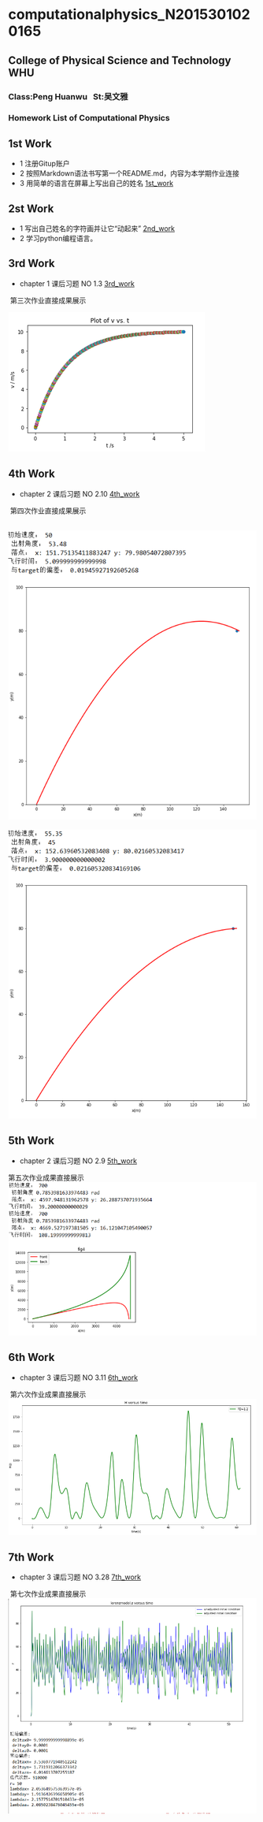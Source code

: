 # computationalphysics_N2015301020165
## College of Physical Science and Technology  WHU
### Class:Peng Huanwu    St:吴文雅  

### Homework List of Computational Physics 

## 1st Work
 * 1 注册Gitup账户
 * 2 按照Markdown语法书写第一个README.md，内容为本学期作业连接
 * 3 用简单的语言在屏幕上写出自己的姓名 [1st_work](https://github.com/amanaaaa/computationalphysics_N2015301020165/blob/master/work_1st/1st_work.md)
## 2st Work
 * 1 写出自己姓名的字符画并让它“动起来” [2nd_work](https://github.com/amanaaaa/computationalphysics_N2015301020165/blob/master/work_2nd/2nd_work.md)
 * 2 学习python编程语言。
## 3rd Work
 * chapter 1 课后习题 NO 1.3 [3rd_work](https://www.zybuluo.com/amaoaaaa/note/903022)

  第三次作业直接成果展示
 
 ![image](https://github.com/amanaaaa/computationalphysics_N2015301020165/blob/master/work_3rd/6X%40%7BBLRXASDI4~A4R%5D8JP%5DQ.png)
## 4th Work
 * chapter 2 课后习题 NO 2.10 [4th_work](https://www.zybuluo.com/amaoaaaa/note/910824)

  第四次作业直接成果展示
  
  ![image](https://github.com/amanaaaa/computationalphysics_N2015301020165/blob/master/work_4th/1.png) 
  ![image](https://github.com/amanaaaa/computationalphysics_N2015301020165/blob/master/work_4th/2.png)
## 5th Work
* chapter 2 课后习题 NO 2.9 [5th_work](https://www.zybuluo.com/amaoaaaa/note/921289)
 
 第五次作业成果直接展示
  ![image](https://github.com/amanaaaa/computationalphysics_N2015301020165/blob/master/work_5th/fig5.png)
## 6th Work
* chapter 3 课后习题 NO 3.11 [6th_work](https://www.zybuluo.com/amaoaaaa/note/929584)

  第六次作业成果直接展示
  ![image](https://github.com/amanaaaa/computationalphysics_N2015301020165/blob/master/work_6th/6th%20fig5.png)
## 7th Work
* chapter 3 课后习题 NO 3.28 [7th_work](https://www.zybuluo.com/amaoaaaa/note/935951)


  第七次作业成果直接展示
  ![image](https://github.com/amanaaaa/computationalphysics_N2015301020165/blob/master/work_7/7_gif15.png)
